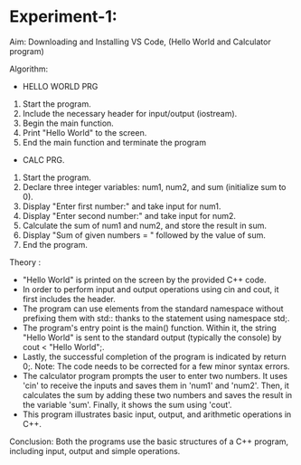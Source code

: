 # Experiment-1:
Aim: Downloading and Installing VS Code, (Hello World and Calculator program)

Algorithm: 
- HELLO WORLD PRG
1. Start the program.
2. Include the necessary header for input/output (iostream).
3. Begin the main function.
4. Print "Hello World" to the screen.
5. End the main function and terminate the program
- CALC PRG. 
1. Start the program.
2. Declare three integer variables: num1, num2, and sum (initialize sum to 0).
3. Display "Enter first number:" and take input for num1.
4. Display "Enter second number:" and take input for num2.
5. Calculate the sum of num1 and num2, and store the result in sum.
6. Display "Sum of given numbers = " followed by the value of sum.
7. End the program.

Theory : 
- "Hello World" is printed on the screen by the provided C++ code.
- In order to perform input and output operations using cin and cout, it first includes the <iostream> header.
-  The program can use elements from the standard namespace without prefixing them with std:: thanks to the statement using namespace std;.
-  The program's entry point is the main() function. Within it, the string "Hello World" is sent to the standard output (typically the console) by cout \< "Hello World";.
-   Lastly, the successful completion of the program is indicated by return 0;. Note: The code needs to be corrected for a few minor syntax errors.
-   The calculator program prompts the user to enter two numbers. It uses 'cin' to receive the inputs and saves them in 'num1' and 'num2'. Then, it calculates the sum by adding these two numbers and saves the result in the variable 'sum'. Finally, it shows the sum using 'cout'.
-    This program illustrates basic input, output, and arithmetic operations in C++.

Conclusion: Both the programs use the basic structures of a C++ program, including input, output and simple operations.
